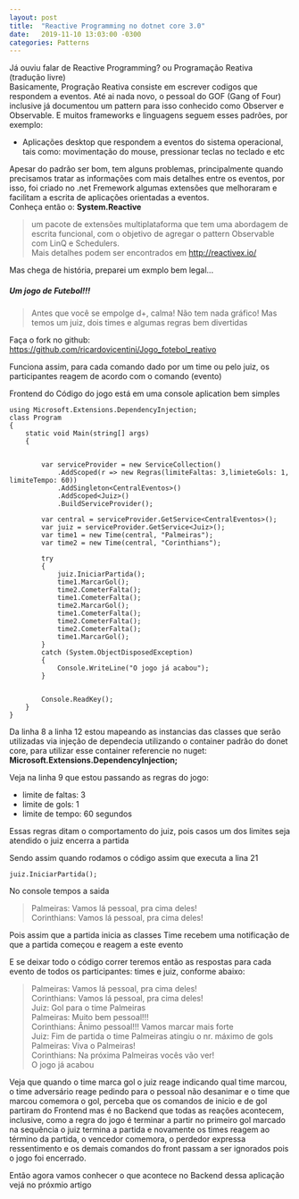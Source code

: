 ```yaml
---
layout: post
title:  "Reactive Programming no dotnet core 3.0"
date:   2019-11-10 13:03:00 -0300
categories: Patterns
---
```

Já ouviu falar de Reactive Programming? ou Programação Reativa (tradução livre)  
Basicamente, Progração Reativa consiste em escrever codigos que respondem a eventos. Até ai nada novo, o pessoal do GOF (Gang of Four) inclusive já documentou um pattern para isso conhecido como  Observer e Observable.
E muitos frameworks e linguagens seguem esses padrões, por exemplo:
 * Aplicações desktop que respondem a eventos do sistema operacional, tais como: movimentação do mouse, pressionar teclas no teclado e etc

 Apesar do padrão ser bom, tem alguns problemas, principalmente quando precisamos tratar as informações com mais detalhes entre os eventos, por isso, foi criado no .net Fremework algumas extensões que melhoraram e facilitam a escrita de aplicações orientadas a eventos.  
 Conheça então o:
 **System.Reactive**

 > um pacote de extensões multiplataforma que tem uma abordagem de escrita funcional, com o objetivo de agregar o pattern Observable com LinQ e Schedulers.  
 Mais detalhes podem ser encontrados em http://reactivex.io/

Mas chega de história, preparei um exmplo bem legal...
##### Um jogo de Futebol!!!
> Antes que você se empolge d+, calma! Não tem nada gráfico!
Mas temos um juiz, dois times e algumas regras bem divertidas

Faça o fork no github: https://github.com/ricardovicentini/Jogo_fotebol_reativo

Funciona assim, para cada comando dado por um time ou pelo juiz, os participantes reagem de acordo com o comando (evento)
 
 Frontend do Código do jogo está em uma console aplication bem simples

    using Microsoft.Extensions.DependencyInjection;
    class Program
    {
        static void Main(string[] args)
        {
            

            var serviceProvider = new ServiceCollection()
                .AddScoped(r => new Regras(limiteFaltas: 3,limieteGols: 1, limiteTempo: 60))
                .AddSingleton<CentralEventos>()
                .AddScoped<Juiz>()
                .BuildServiceProvider();

            var central = serviceProvider.GetService<CentralEventos>();
            var juiz = serviceProvider.GetService<Juiz>();
            var time1 = new Time(central, "Palmeiras");
            var time2 = new Time(central, "Corinthians");

            try
            {
                juiz.IniciarPartida();  
                time1.MarcarGol();  
                time2.CometerFalta();  
                time1.CometerFalta();  
                time2.MarcarGol();  
                time1.CometerFalta();  
                time2.CometerFalta();  
                time2.CometerFalta();  
                time1.MarcarGol();  
            } 
            catch (System.ObjectDisposedException)
            {
                Console.WriteLine("O jogo já acabou");
            }
            

            Console.ReadKey();
        }
    }


Da linha 8 a linha 12 estou mapeando as instancias das classes que serão utilizadas via injeção de dependecia utilizando o container padrão do donet core, para utilizar esse container referencie no nuget:   
**Microsoft.Extensions.DependencyInjection;**

Veja na linha 9 que estou passando as regras do jogo: 
* limite de faltas: 3
* limite de gols: 1
* limite de tempo: 60 segundos  

Essas regras ditam o comportamento do juiz, pois casos um dos limites seja atendido o juiz encerra a partida

Sendo assim quando rodamos o código assim que executa a lina 21

    juiz.IniciarPartida();

No console tempos a saida

> Palmeiras: Vamos lá pessoal, pra cima deles!  
> Corinthians: Vamos lá pessoal, pra cima deles!

Pois assim que a partida inicia as classes Time recebem uma notificação de que  a partida começou e reagem a este evento  

E se deixar todo o código correr teremos então as respostas para cada evento de todos os participantes: times e juiz, conforme abaixo:

> Palmeiras: Vamos lá pessoal, pra cima deles!  
Corinthians: Vamos lá pessoal, pra cima deles!  
Juiz: Gol para o time Palmeiras  
Palmeiras: Muito bem pessoal!!!  
Corinthians: Ânimo pessoal!!! Vamos marcar mais forte  
Juiz: Fim de partida o time Palmeiras atingiu o nr. máximo de gols  
Palmeiras: Viva o Palmeiras!  
Corinthians: Na próxima Palmeiras vocês vão ver!  
O jogo já acabou  


Veja que quando o time marca gol o juiz reage indicando qual time marcou, o time adversário reage pedindo para o pessoal não desanimar e o time que marcou comemora o gol, perceba que os comandos de inicio e de gol partiram do Frontend mas é no Backend que todas as reações acontecem, inclusive, como a regra do jogo é terminar a partir no primeiro gol marcado na sequência o juiz termina a partida e novamente os times reagem ao término da partida, o vencedor comemora, o perdedor expressa ressentimento e os demais comandos do front passam a ser ignorados pois o jogo foi encerrado. 

Então agora vamos conhecer o que acontece no Backend dessa aplicação
vejá no próxmio artigo